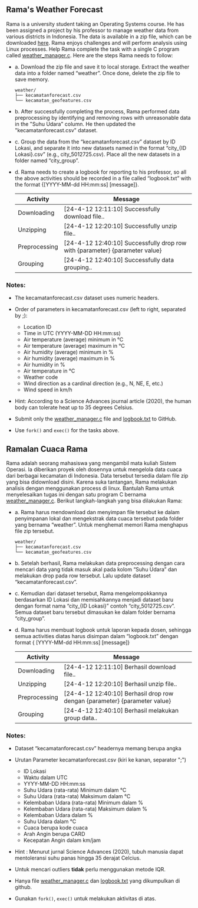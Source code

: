 ## Rama's Weather Forecast

Rama is a university student taking an Operating Systems course. He has been assigned a project by his professor to manage weather data from various districts in Indonesia. The data is available in a zip file, which can be downloaded [here](https://drive.usercontent.google.com/u/0/uc?id=1U1-9v9pJeX5MoofwoBHCcD9nA7YWy_np&export=download). Rama enjoys challenges and will perform analysis using Linux processes. Help Rama complete the task with a single C program called [weather_manager.c](./weather_manager.c). Here are the steps Rama needs to follow:

- a. Download the zip file and save it to local storage. Extract the weather data into a folder named “weather”. Once done, delete the zip file to save memory.

  ```
  weather/
  ├── kecamatanforecast.csv
  └── kecamatan_geofeatures.csv
  ```

- b. After successfully completing the process, Rama performed data preprocessing by identifying and removing rows with unreasonable data in the "Suhu Udara" column. He then updated the "kecamatanforecast.csv" dataset.

- c. Group the data from the “kecamatanforecast.csv” dataset by ID Lokasi, and separate it into new datasets named in the format “city\_{ID Lokasi}.csv” (e.g., city_5012725.csv). Place all the new datasets in a folder named “city_group”.

- d. Rama needs to create a logbook for reporting to his professor, so all the above activities should be recorded in a file called “logbook.txt” with the format {[YYYY-MM-dd HH:mm:ss] [message]}.

  | Activity      | Message                                                                     |
  | ------------- | --------------------------------------------------------------------------- |
  | Downloading   | [24-4-12 12:11:10] Successfully download file..                             |
  | Unzipping     | [24-4-12 12:20:10] Successfully unzip file..                                |
  | Preprocessing | [24-4-12 12:40:10] Successfully drop row with {parameter} {parameter value} |
  | Grouping      | [24-4-12 12:40:10] Successfully data grouping..                             |

### Notes:

- The kecamatanforecast.csv dataset uses numeric headers.
- Order of parameters in kecamatanforecast.csv (left to right, separated by ;):

  - Location ID
  - Time in UTC (YYYY-MM-DD HH:mm:ss)
  - Air temperature (average) minimum in °C
  - Air temperature (average) maximum in °C
  - Air humidity (average) minimum in %
  - Air humidity (average) maximum in %
  - Air humidity in %
  - Air temperature in °C
  - Weather code
  - Wind direction as a cardinal direction (e.g., N, NE, E, etc.)
  - Wind speed in km/h

- Hint: According to a Science Advances journal article (2020), the human body can tolerate heat up to 35 degrees Celsius.

- Submit only the [weather_manager.c](./weather_manager.c) file and [logbook.txt](./logbook.txt) to GitHub.

- Use `fork()` and `exec()` for the tasks above.

## Ramalan Cuaca Rama

Rama adalah seorang mahasiswa yang mengambil mata kuliah Sistem Operasi. Ia diberikan proyek oleh dosennya untuk mengelola data cuaca dari berbagai kecamatan di Indonesia. Data tersebut tersedia dalam file zip yang bisa didownload disini. Karena suka tantangan, Rama melakukan analisis dengan menggunakan process di linux. Bantulah Rama untuk menyelesaikan tugas ini dengan satu program C bernama [weather_manager.c](./weather_manager.c). Berikut langkah-langkah yang bisa dilakukan Rama:

- a. Rama harus mendownload dan menyimpan file tersebut ke dalam penyimpanan lokal dan mengekstrak data cuaca tersebut pada folder yang bernama “weather”. Untuk menghemat memori Rama menghapus file zip tersebut.

  ```
  weather/
  ├── kecamatanforecast.csv
  └── kecamatan_geofeatures.csv
  ```

- b. Setelah berhasil, Rama melakukan data preprocessing dengan cara mencari data yang tidak masuk akal pada kolom “Suhu Udara” dan melakukan drop pada row tersebut. Lalu update dataset “kecamatanforecast.csv”.

- c. Kemudian dari dataset tersebut, Rama mengelompokkannya berdasarkan ID Lokasi dan memisahkannya menjadi dataset baru dengan format nama “city\_{ID Lokasi}” contoh “city_5012725.csv”. Semua dataset baru tersebut dimasukan ke dalam folder bernama “city_group”.

- d. Rama harus membuat logbook untuk laporan kepada dosen, sehingga semua activities diatas harus disimpan dalam “logbook.txt” dengan format { [YYYY-MM-dd HH:mm:ss] [message]}

  | Activity      | Message                                                                   |
  | ------------- | ------------------------------------------------------------------------- |
  | Downloading   | [24-4-12 12:11:10] Berhasil download file..                               |
  | Unzipping     | [24-4-12 12:20:10] Berhasil unzip file..                                  |
  | Preprocessing | [24-4-12 12:40:10] Berhasil drop row dengan {parameter} {parameter value} |
  | Grouping      | [24-4-12 12:40:10] Berhasil melakukan group data..                        |

### Notes:

- Dataset “kecamatanforecast.csv” headernya memang berupa angka

- Urutan Parameter kecamatanforecast.csv (kiri ke kanan, separator ";")

  - ID Lokasi
  - Waktu dalam UTC
  - YYYY-MM-DD HH:mm:ss
  - Suhu Udara (rata-rata) Minimum dalam °C
  - Suhu Udara (rata-rata) Maksimum dalam °C
  - Kelembaban Udara (rata-rata) Minimum dalam %
  - Kelembaban Udara (rata-rata) Maksimum dalam %
  - Kelembaban Udara dalam %
  - Suhu Udara dalam °C
  - Cuaca berupa kode cuaca
  - Arah Angin berupa CARD
  - Kecepatan Angin dalam km/jam

- Hint : Menurut jurnal Science Advances (2020), tubuh manusia dapat mentoleransi suhu panas hingga 35 derajat Celcius.

- Untuk mencari outliers **tidak** perlu menggunakan metode IQR.

- Hanya file [weather_manager.c](./weather_manager.c) dan [logbook.txt](./logbook.txt) yang dikumpulkan di github.

- Gunakan `fork()`, `exec()` untuk melakukan aktivitas di atas.
